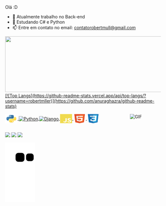 Olá :D

- 🔭 Atualmente trabalho no Back-end
- 🌱 Estudando C# e Python
- 📫 Entre em contato no email: contatorobertmull@gmail.com

 <div>
  <a href="https://github.com/robertmller">
  <img height="180" width="510" src="https://github-readme-stats.vercel.app/api?username=robertmller&show_icons=true&theme=dracula&include_all_commits=true&count_private=true"/>
  [![Top Langs](https://github-readme-stats.vercel.app/api/top-langs/?username=robertmller)](https://github.com/anuraghazra/github-readme-stats)
</div>
<div style="display: inline_block"><br>
  <img align="center" alt="Python" height="30" width="40" src="https://raw.githubusercontent.com/devicons/devicon/master/icons/python/python-original.svg">
  <img align="center" alt="Python" height="30" width="40" src="https://static.cdnlogo.com/logos/c/27/c.svg">
  <img align="center" alt="Django" height="30" width="40" src="https://cdn.jsdelivr.net/gh/devicons/devicon/icons/django/django-original.svg" />
  <img align="center" alt="Rafa-Js" height="30" width="40" src="https://raw.githubusercontent.com/devicons/devicon/master/icons/javascript/javascript-plain.svg">
  <img align="center" alt="HTML" height="30" width="40" src="https://raw.githubusercontent.com/devicons/devicon/master/icons/html5/html5-original.svg">
  <img align="center" alt="CSS" height="30" width="40" src="https://raw.githubusercontent.com/devicons/devicon/master/icons/css3/css3-original.svg">
  <img align="right" alt="GIF" height="100" width="100" src="https://media.giphy.com/media/VTtANKl0beDFQRLDTh/giphy.gif">
</div>
  
  ##
 
<div> 
  <a href="https://instagram.com/robert.c.muller" target="_blank"><img src="https://img.shields.io/badge/-Instagram-%23E4405F?style=for-the-badge&logo=instagram&logoColor=white" target="_blank"></a>
  <a href = "mailto:contatorobertmull@gmail.com"><img src="https://img.shields.io/badge/-Gmail-%23333?style=for-the-badge&logo=gmail&logoColor=white" target="_blank"></a>
  <a href="https://www.linkedin.com/in/robertcconceicao/" target="_blank"><img src="https://img.shields.io/badge/-LinkedIn-%230077B5?style=for-the-badge&logo=linkedin&logoColor=white" target="_blank"></a> 
 
  ![Snake animation](https://github.com/rafaballerini/rafaballerini/blob/output/github-contribution-grid-snake.svg)
 
</div>


